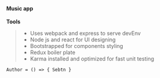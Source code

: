 #### Music app

**Tools**
>+ Uses webpack and express to serve devEnv
>+ Node js and react for UI designing
>+ Bootstrapped for components styling 
>+ Redux boiler plate
>+ Karma installed and optimized for fast unit testing  

`` Author = () => { Sebtn } ``